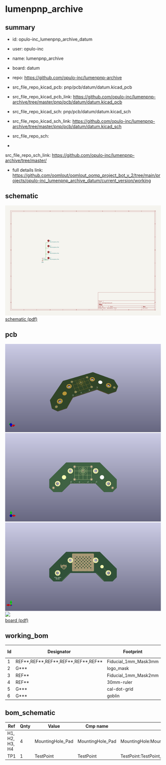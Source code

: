 # lumenpnp_archive
 
## summary 
* id: opulo-inc_lumenpnp_archive_datum
* user: opulo-inc
* name: lumenpnp_archive
* board: datum
* repo: https://github.com/opulo-inc/lumenpnp-archive
* src_file_repo_kicad_pcb: pnp/pcb/datum/datum.kicad_pcb
* src_file_repo_kicad_pcb_link: https://github.com/opulo-inc/lumenpnp-archive/tree/master/pnp/pcb/datum/datum.kicad_pcb
* src_file_repo_kicad_sch: pnp/pcb/datum/datum.kicad_sch
* src_file_repo_kicad_sch_link: https://github.com/opulo-inc/lumenpnp-archive/tree/master/pnp/pcb/datum/datum.kicad_sch

* src_file_repo_sch: 
*
 src_file_repo_sch_link: https://github.com/opulo-inc/lumenpnp-archive/tree/master/
* full details link: https://github.com/oomlout/oomlout_oomp_project_bot_v_2/tree/main/projects/opulo-inc_lumenpnp_archive_datum/current_version/working  

## schematic  
![](working_schematic_600.png)  
[schematic (pdf)](working_schematic.pdf)  

## pcb  
![](working_3d_600.png) 
![](working_3d_front_600.png)  
![](working_3d_back_600.png)  
![](working_600.png)  
[board (pdf)](working.pdf)  

## working_bom
| Id | Designator | Footprint | Quantity | Designation | Supplier and ref |  | None | 
| --- | --- | --- | --- | --- | --- | --- | --- | 
| 1 | REF**,REF**,REF**,REF**,REF**,REF** | Fiducial_1mm_Mask3mm | 6 | Fiducial_1mm_Mask3mm |  |  | [''] | 
| 2 | G*** | logo_mask | 1 | LOGO |  |  | [''] | 
| 3 | REF** | Fiducial_1mm_Mask2mm | 1 | Fiducial_1mm_Mask2mm |  |  | [''] | 
| 4 | REF** | 30mm-ruler | 1 | Metric_Ruler_90mm |  |  | [''] | 
| 5 | G*** | cal-dot-grid | 1 | LOGO |  |  | [''] | 
| 6 | G*** | goblin | 1 | LOGO |  |  | [''] | 


## bom_schematic
| Ref | Qnty | Value | Cmp name | Footprint | Description | Vendor | DNP | 
| --- | --- | --- | --- | --- | --- | --- | --- | 
| H1, H2, H3, H4 | 4 | MountingHole_Pad | MountingHole_Pad | MountingHole:MountingHole_3.2mm_M3_Pad_Via | Mounting Hole with connection |  |  | 
| TP1 | 1 | TestPoint | TestPoint | TestPoint:TestPoint_Pad_D4.0mm | test point |  |  | 



